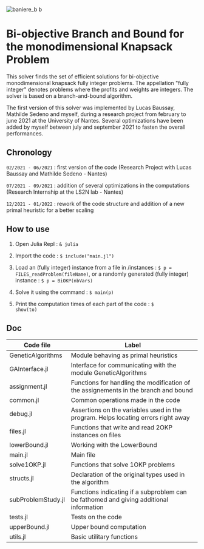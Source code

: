 
![baniere_b b](https://user-images.githubusercontent.com/40352310/134726925-59d748c3-0067-4d98-aecd-8c95b511a9d9.png)

# Bi-objective Branch and Bound for the monodimensional Knapsack Problem

This solver finds the set of efficient solutions for bi-objective monodimensional knapsack fully integer problems. The appellation "fully integer" denotes problems where the profits and weights are integers. The solver is based on a branch-and-bound algorithm.

The first version of this solver was implemented by Lucas Baussay, Mathilde Sedeno and myself, during a research project from february to june 2021 at the University of Nantes. Several optimizations have been added by myself between july and september 2021 to fasten the overall performances.

## Chronology

`02/2021 - 06/2021` : first version of the code (Research Project with Lucas Baussay and Mathilde Sedeno - Nantes)

`07/2021 - 09/2021` : addition of several optimizations in the computations (Research Internship at the LS2N lab - Nantes)

`12/2021 - 01/2022` : rework of the code structure and addition of a new primal heuristic for a better scaling

## How to use

1. Open Julia Repl : <code>& julia</code>

2. Import the code : <code>$ include("main.jl")</code>

3. Load an (fully integer) instance from a file in /instances : <code>$ p = FILES_readProblem(fileName)</code>, or a randomly generated (fully integer) instance : <code>$ p = BiOKP(nbVars)</code>

4. Solve it using the command : <code>$ main(p)</code>

5. Print the computation times of each part of the code : <code>$ show(to)</code>

## Doc

<table>
<thead>
<tr>
<th>Code file</th>
<th>Label</th>
</tr>
</thead>
<tbody>
<tr>
<td>GeneticAlgorithms</td>
<td>Module behaving as primal heuristics</td>
</tr>
<tr>
<td>GAInterface.jl</td>
<td>Interface for communicating with the module GeneticAlgorithms</td>
</tr>
<tr>
<td>assignment.jl</td>
<td>Functions for handling the modification of the assignements in the branch and bound</td>
</tr>
<tr>
<td>common.jl</td>
<td>Common operations made in the code</td>
</tr>
<tr>
<td>debug.jl</td>
<td>Assertions on the variables used in the program. Helps locating errors right away</td>
</tr>
<tr>
<td>files.jl</td>
<td>Functions that write and read 2OKP instances on files</td>
</tr>
<tr>
<td>lowerBound.jl</td>
<td>Working with the LowerBound</td>
</tr>
<tr>
<td>main.jl</td>
<td>Main file</td>
</tr>
<tr>
<td>solve1OKP.jl</td>
<td>Functions that solve 1OKP problems</td>
</tr>
<tr>
<td>structs.jl</td>
<td>Declaration of the original types used in the algorithm</td>
</tr>
<tr>
<td>subProblemStudy.jl</td>
<td>Functions indicating if a subproblem can be fathomed and giving additional information</td>
</tr>
<tr>
<td>tests.jl</td>
<td>Tests on the code</td>
</tr>
<tr>
<td>upperBound.jl</td>
<td>Upper bound computation</td>
</tr>
<tr>
<td>utils.jl</td>
<td>Basic utilitary functions</td>
</tr>

</tbody>
</table>
